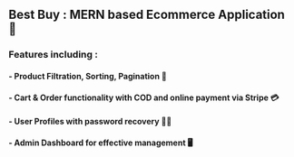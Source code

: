 ## Best Buy : MERN based Ecommerce Application 🛒

### Features including : 
####    - Product Filtration, Sorting, Pagination 🎯
####    - Cart & Order functionality with COD and online payment via Stripe 💳
####    - User Profiles with password recovery 🧑‍💻
####    - Admin Dashboard for effective management 🖥️